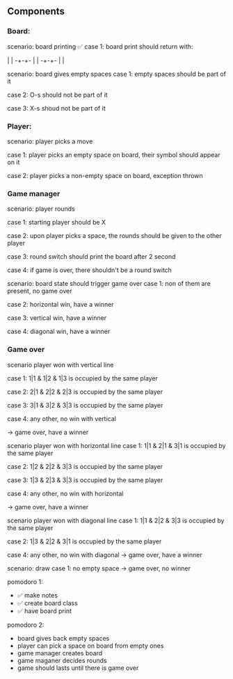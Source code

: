 ## Components

### Board:

scenario: board printing ✅ case 1: board print should return with:

| | -+-+- | | -+-+- | |

scenario: board gives empty spaces case 1: empty spaces should be part of it

case 2: O-s should not be part of it

case 3: X-s shoud not be part of it

### Player:

scenario: player picks a move

case 1: player picks an empty space on board, their symbol should appear on it

case 2: player picks a non-empty space on board, exception thrown

### Game manager

scenario: player rounds

case 1: starting player should be X

case 2: upon player picks a space, the rounds should be given to the other player

case 3: round switch should print the board after 2 second

case 4: if game is over, there shouldn't be a round switch

scenario: board state should trigger game over case 1: non of them are present, no game over

case 2: horizontal win, have a winner

case 3: vertical win, have a winner

case 4: diagonal win, have a winner

### Game over

scenario player won with vertical line

case 1: 1|1 & 1|2 & 1|3 is occupied by the same player

case 2: 2|1 & 2|2 & 2|3 is occupied by the same player

case 3: 3|1 & 3|2 & 3|3 is occupied by the same player

case 4: any other, no win with vertical

-> game over, have a winner

scenario player won with horizontal line case 1: 1|1 & 2|1 & 3|1 is occupied by the same player

case 2: 1|2 & 2|2 & 3|3 is occupied by the same player

case 3: 1|3 & 2|3 & 3|3 is occupied by the same player

case 4: any other, no win with horizontal

-> game over, have a winner

scenario player won with diagonal line case 1: 1|1 & 2|2 & 3|3 is occupied by the same player

case 2: 1|3 & 2|2 & 3|1 is occupied by the same player

case 4: any other, no win with diagonal -> game over, have a winner

scenario: draw case 1: no empty space -> game over, no winner

pomodoro 1:

- ✅ make notes
- ✅ create board class
- ✅ have board print

pomodoro 2:
- board gives back empty spaces
- player can pick a space on board from empty ones
- game manager creates board
- game maganer decides rounds
- game should lasts until there is game over